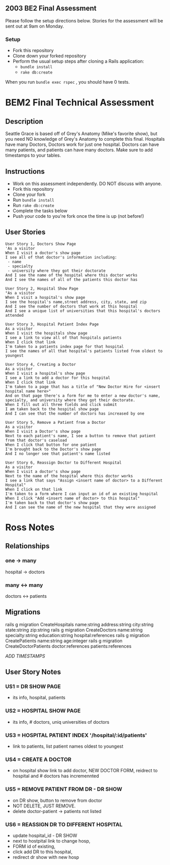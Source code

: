 ## 2003 BE2 Final Assessment 
Please follow the setup directions below. Stories for the assessment will be sent out at 9am on Monday.

### Setup
- Fork this repository
- Clone down your forked repository
- Perform the usual setup steps after cloning a Rails application:
    - `bundle install`
    - `rake db:create`
    
When you run `bundle exec rspec` , you should have 0 tests.

# BEM2 Final Technical Assessment
## Description
Seattle Grace is based off of Grey's Anatomy (Mike's favorite show), but you need NO knowledge of Grey's Anatomy to complete this final.
Hospitals have many Doctors, Doctors work for just one hospital. Doctors can have many patients, and patients can have many doctors. Make sure to add timestamps to your tables. 
## Instructions
* Work on this assessment independently. DO NOT discuss with anyone.
* Fork this repository
* Clone your fork
* Run `bundle install`
* Run `rake db:create`
* Complete the tasks below
* Push your code to you're fork once the time is up (not before!)
## User Stories
```
User Story 1, Doctors Show Page
'As a visitor
When I visit a doctor's show page
I see all of that doctor's information including:
 - name
 - specialty
 - university where they got their doctorate
And I see the name of the hospital where this doctor works
And I see the names of all of the patients this doctor has
```
```
User Story 2, Hospital Show Page
"As a visitor
When I visit a hospital's show page
I see the hospital's name,street address, city, state, and zip
And I see the number of doctors that work at this hospital
And I see a unique list of universities that this hospital's doctors attended
```
```
User Story 3, Hospital Patient Index Page
As a visitor
When I visit the hospitals show page 
I see a link to view all of that hospitals patients 
When I click that link
I'm taken to a patients index page for that hospital 
I see the names of all that hospital's patients listed from oldest to youngest
```
```
User Story 4, Creating a Doctor 
As a visitor
When I visit a hospital's show page
I see a link to add a doctor for this hospital
When I click that link
I'm taken to a page that has a title of "New Doctor Hire for <insert hospital name here>"
And on that page there's a form for me to enter a new doctor's name, specialty, and university where they got their doctorate.
When I fill out all three fields and click submit
I am taken back to the hospital show page 
And I can see that the number of doctors has increased by one
```
```
User Story 5, Remove a Patient from a Doctor
As a visitor
When I visit a Doctor's show page
Next to each patient's name, I see a button to remove that patient from that doctor's caseload
When I click that button for one patient
I'm brought back to the Doctor's show page
And I no longer see that patient's name listed
```
```
User Story 6, Reassign Doctor to Different Hospital
As a visitor
When I visit a doctor's show page
Next to the name of the hospital where this doctor works
I see a link that says "Assign <insert name of doctor> to a Different Hospital"
When I click on that link
I'm taken to a form where I can input an id of an existing hospital
When I click "Add <insert name of doctor> to this hospital"
I'm taken back to that doctor's show page
And I can see the name of the new hospital that they were assigned 
```

# Ross Notes
## Relationships
### one -> many
hospital -> doctors

### many <-> many
doctors <-> patients

## Migrations
rails g migration CreateHospitals name:string address:string city:string state:string zip:string
rails g migration CreateDoctors name:string specialty:string education:string hospital:references
rails g migration CreatePatients name:string age:integer
rails g migration CreateDoctorPatients doctor:references patients:references

*ADD TIMESTAMPS*

## User Story Notes
### US1 = DR SHOW PAGE
* its info, hospital, patients

### US2 = HOSPITAL SHOW PAGE
* its info, # doctors, uniq universities of doctors

### US3 = HOSPITAL PATIENT INDEX '/hospital/:id/patients'
* link to patients, list patient names oldest to youngest

### US4 = CREATE A DOCTOR
* on hospital show link to add doctor, NEW DOCTOR FORM, reidrect to hospital and # 
doctors has incremennted

### US5 = REMOVE PATIENT FROM DR - DR SHOW
* on DR show, button to remove from doctor
* NOT DELETE, JUST REMOVE. 
* delete doctor-patient -> patients not listed

### US6 = REASSIGN DR TO DIFFERENT HOSPITAL 
* update hospital_id - DR SHOW
* next to hostpital link to change hosp, 
* FORM id of existing, 
* click add DR to this hospital, 
* redirect dr show with new hosp